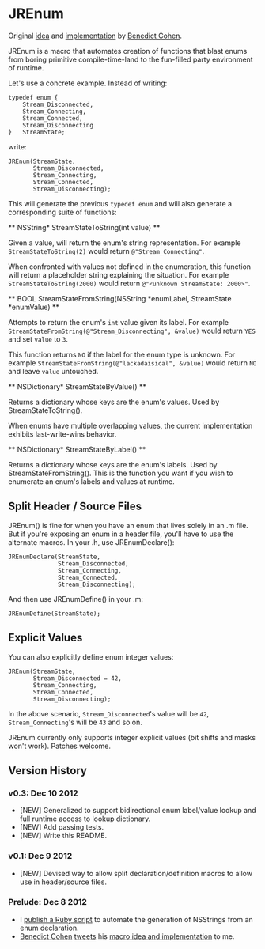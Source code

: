 # JREnum

Original [idea](https://twitter.com/benedictC/status/277867522869571584) and [implementation](https://gist.github.com/4246759) by [Benedict Cohen](http://benedictcohen.co.uk).

JREnum is a macro that automates creation of functions that blast enums from boring primitive compile-time-land to the fun-filled party environment of runtime.

Let's use a concrete example. Instead of writing:

	typedef enum {
	    Stream_Disconnected,
	    Stream_Connecting,
	    Stream_Connected,
	    Stream_Disconnecting
	}   StreamState;

write:

	JREnum(StreamState,
	       Stream_Disconnected,
	       Stream_Connecting,
	       Stream_Connected,
	       Stream_Disconnecting);

This will generate the previous `typedef enum` and will also generate a corresponding suite of functions:

** NSString\* StreamStateToString(int value) **

Given a value, will return the enum's string representation. For example `StreamStateToString(2)` would return `@"Stream_Connecting"`.

When confronted with values not defined in the enumeration, this function will return a placeholder string explaining the situation. For example `StreamStateToString(2000)` would return `@"<unknown StreamState: 2000>"`.

** BOOL StreamStateFromString(NSString \*enumLabel, StreamState \*enumValue) **

Attempts to return the enum's `int` value given its label. For example `StreamStateFromString(@"Stream_Disconnecting", &value)` would return `YES` and set `value` to `3`.

This function returns `NO` if the label for the enum type is unknown. For example `StreamStateFromString(@"lackadaisical", &value)` would return `NO` and leave `value` untouched.

** NSDictionary\* StreamStateByValue() **

Returns a dictionary whose keys are the enum's values. Used by StreamStateToString().

When enums have multiple overlapping values, the current implementation exhibits last-write-wins behavior.

** NSDictionary\* StreamStateByLabel() ** 

Returns a dictionary whose keys are the enum's labels. Used by StreamStateFromString(). This is the function you want if you wish to enumerate an enum's labels and values at runtime.

## Split Header / Source Files

JREnum() is fine for when you have an enum that lives solely in an .m file. But if you're exposing an enum in a header file, you'll have to use the alternate macros. In your .h, use JREnumDeclare():

	JREnumDeclare(StreamState,
	              Stream_Disconnected,
	              Stream_Connecting,
	              Stream_Connected,
	              Stream_Disconnecting);

And then use JREnumDefine() in your .m:

	JREnumDefine(StreamState);

## Explicit Values

You can also explicitly define enum integer values:

	JREnum(StreamState,
	       Stream_Disconnected = 42,
	       Stream_Connecting,
	       Stream_Connected,
	       Stream_Disconnecting);

In the above scenario, `Stream_Disconnected`'s value will be `42`, `Stream_Connecting`'s will be `43` and so on.

JREnum currently only supports integer explicit values (bit shifts and masks won't work). Patches welcome.

## Version History

### v0.3: Dec 10 2012

* [NEW] Generalized to support bidirectional enum label/value lookup and full runtime access to lookup dictionary.
* [NEW] Add passing tests.
* [NEW] Write this README.

### v0.1: Dec 9 2012

* [NEW] Devised way to allow split declaration/definition macros to allow use in header/source files.

### Prelude: Dec 8 2012

* I [publish a Ruby script](http://rentzsch.tumblr.com/post/37512716957/enum-nsstring) to automate the generation of NSStrings from an enum declaration.
* [Benedict Cohen](http://benedictcohen.co.uk) [tweets](https://twitter.com/benedictC/status/277867522869571584) his [macro idea and implementation](https://gist.github.com/4246759) to me.